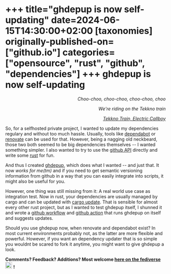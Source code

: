 ﻿+++
title="ghdepup is now self-updating"
date=2024-06-15T14:30:00+02:00
[taxonomies]
originally-published-on=["github.io"]
categories=["opensource", "rust", "github", "dependencies"]
+++
ghdepup is now self-updating
============================

<p style="text-align:right;"><em>Choo-choo, choo-choo, choo-choo, choo</em></p>
<p style="text-align:right;"><em>We're riding on the Tekkno train</em></p>
<p style="text-align:right;"><em><a href="https://www.youtube.com/watch?v=CFlhlZbeKgE">Tekkno Train, Electric Callboy</a></em></p>

So, for a selfhosted private project, I wanted to update my dependencies regulary and without too much hassle. Usually, tools like [dependabot](https://github.com/dependabot) or [renovate](https://github.com/renovatebot/renovate) can be used for that. However, being a nagging old neckbeard, those two both seemed to be big dependencies themselves -- I wanted something simpler. I also wanted to try to use the [github API](https://docs.github.com/en/rest?apiVersion=2022-11-28) directly and write some [rust](https://www.rust-lang.org/) for fun.

And thus I created [ghdepup](https://github.com/bjoernmichaelsen/ghdepup), which does what I wanted -- and just that. It now <em>works for me(tm)</em> and if you need to get semantic versioning information from github in a way that you can easily integrate into scripts, it might also be useful for you.

However, one thing was still missing from it: A real world use case as integration test. Now in rust, your dependencies are usually managed by cargo and can be updated with [cargo update](https://doc.rust-lang.org/cargo/commands/cargo-update.html). That is sensible for almost every other rust project, but as I wanted to test ghdepup itself, I shunned it and wrote a [github workflow](https://github.com/bjoernmichaelsen/ghdepup/actions/runs/9524791148/workflow) and [github action](https://github.com/bjoernmichaelsen/ghdepup/tree/main/.github/actions/selfupdate) that runs ghdepup on itself and suggests updates.

Should you use ghdepup now, when renovate and dependabot exist? In most current environments probably not, as the latter are more flexible and powerful. However, if you want an dependency updater that is so simple you wouldnt be scared to fork it anytime, you might want to give ghdepup a look. 


**Comments? Feedback? Additions? Most welcome [here on the fediverse](https://chaos.social/@Sweetshark/112620692649905658)** <img style="width:1.5em" src="/img/gh/mastodon.svg"/> **!**
